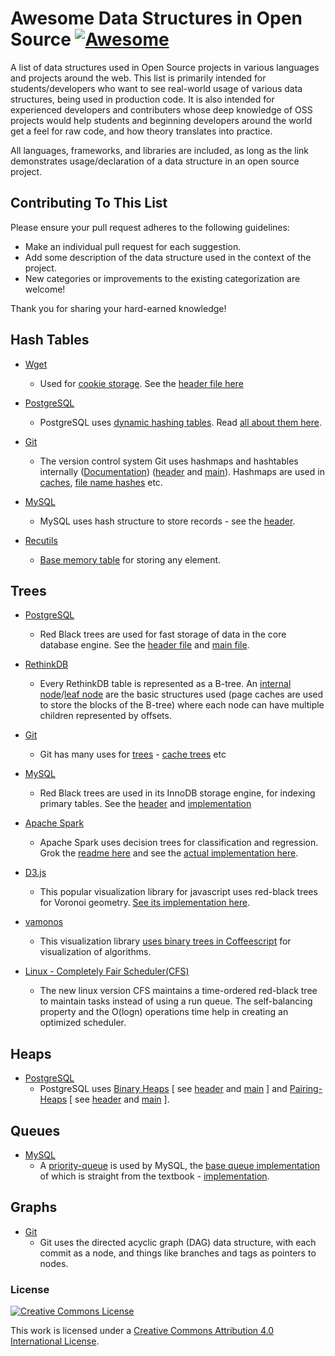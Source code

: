 # Awesome Data Structures in Open Source [![Awesome](https://cdn.rawgit.com/sindresorhus/awesome/d7305f38d29fed78fa85652e3a63e154dd8e8829/media/badge.svg)](https://github.com/sindresorhus/awesome)

A list of data structures used in Open Source projects in various languages and projects around the web. This list is primarily intended for students/developers who want to see real-world usage of various data structures, being used in production code. It is also intended for experienced developers and contributers whose deep knowledge of OSS projects would help students and beginning developers around the world get a feel for raw code, and how theory translates into practice.

All languages, frameworks, and libraries are included, as long as the link demonstrates usage/declaration of a data structure in an open source project.

## Contributing To This List

Please ensure your pull request adheres to the following guidelines:

- Make an individual pull request for each suggestion.
- Add some description of the data structure used in the context of the project.
- New categories or improvements to the existing categorization are welcome!

Thank you for sharing your hard-earned knowledge!


## Hash Tables

- [Wget](http://www.gnu.org/software/wget/)
	- Used for [cookie storage](http://bzr.savannah.gnu.org/lh/wget/trunk/annotate/head:/src/cookies.c#L61). See the [header file here](http://bzr.savannah.gnu.org/lh/wget/trunk/annotate/head:/src/hash.h)
	
- [PostgreSQL](http://www.postgresql.org/)
	- PostgreSQL uses [dynamic hashing tables](https://github.com/postgres/postgres/blob/master/src/backend/utils/hash/dynahash.c). Read [all about them here](https://github.com/postgres/postgres/blob/master/src/backend/access/hash/README).

- [Git](https://git-scm.com/)
	- The version control system Git uses hashmaps and hashtables internally ([Documentation](https://github.com/git/git/blob/master/Documentation/technical/api-hashmap.txt)) ([header](https://github.com/git/git/blob/master/hashmap.h) and [main](https://github.com/git/git/blob/master/hashmap.h)). Hashmaps are used in [caches](https://github.com/git/git/blob/master/cache.h#L116), [file name hashes](https://github.com/git/git/blob/master/name-hash.c) etc.

- [MySQL](http://www.mysql.com/)
	- MySQL uses hash structure to store records - see the [header](https://github.com/mysql/mysql-server/blob/a2757a60a7527407d08115e44e889a25f22c96c6/include/hash.h#L62).

- [Recutils](https://www.gnu.org/software/recutils/)
	- [Base memory table](https://github.com/sidthekidder/recutils/blob/master/src/rec.h#L49) for storing any element. 

## Trees

- [PostgreSQL](http://www.postgresql.org/)
	- Red Black trees are used for fast storage of data in the core database engine. See the [header file](https://github.com/postgres/postgres/blob/master/src/include/lib/rbtree.h) and [main file](https://github.com/postgres/postgres/blob/master/src/backend/lib/rbtree.c).

- [RethinkDB](http://rethinkdb.com/)
	- Every RethinkDB table is represented as a B-tree. An [internal node](https://github.com/rethinkdb/rethinkdb/blob/next/src/btree/node.hpp#L45)/[leaf node](https://github.com/rethinkdb/rethinkdb/blob/next/src/btree/leaf_node.hpp#L42) are the basic structures used (page caches are used to store the blocks of the B-tree) where each node can have multiple children represented by offsets.

- [Git](https://git-scm.com/)
	- Git has many uses for [trees](https://github.com/git/git/blob/master/tree.h) - [cache trees](https://github.com/git/git/blob/master/cache-tree.h) etc

- [MySQL](http://www.mysql.com/)
	- Red Black trees are used in its InnoDB storage engine, for indexing primary tables. See the [header](https://github.com/mysql/mysql-server/blob/09ddec8757b57893ccd2f2c2482b3eec5ca811e5/storage/innobase/include/ut0rbt.h#L58) and [implementation](https://github.com/mysql/mysql-server/blob/09ddec8757b57893ccd2f2c2482b3eec5ca811e5/storage/innobase/ut/ut0rbt.cc#L31)

- [Apache Spark](http://spark.apache.org/)
	- Apache Spark uses decision trees for classification and regression. Grok the [readme here](http://spark.apache.org/docs/latest/mllib-decision-tree.html) and see the [actual implementation here](https://github.com/apache/spark/blob/master/mllib/src/main/scala/org/apache/spark/ml/tree/Node.scala#L108).

- [D3.js](http://d3js.org/)
	- This popular visualization library for javascript uses red-black trees for Voronoi geometry. [See its implementation here](https://github.com/mbostock/d3/blob/master/src/geom/voronoi/red-black.js).

- [vamonos](https://github.com/rosulek/vamonos)
	- This visualization library [uses binary trees in Coffeescript](https://github.com/rosulek/vamonos/blob/master/src/data-structure/binarytree.coffee) for visualization of algorithms. 

- [Linux - Completely Fair Scheduler(CFS)](https://developer.ibm.com/tutorials/l-completely-fair-scheduler/)
	- The new linux version CFS maintains a time-ordered red-black tree to maintain tasks instead of using a run queue. The self-balancing property and the O(logn) operations time help in creating an optimized scheduler.

## Heaps

- [PostgreSQL](http://www.postgresql.org/)
	- PostgreSQL uses [Binary Heaps](https://en.wikipedia.org/wiki/Binary_heap) [ see [header](https://github.com/postgres/postgres/blob/master/src/include/lib/binaryheap.h) and [main](https://github.com/postgres/postgres/blob/master/src/backend/lib/binaryheap.c) ] and [Pairing-Heaps](https://en.wikipedia.org/wiki/Pairing_heap) [ see [header](https://github.com/postgres/postgres/blob/master/src/include/lib/pairingheap.h) and [main](https://github.com/postgres/postgres/blob/master/src/backend/lib/pairingheap.c) ]. 

## Queues

- [MySQL](http://www.mysql.com/)
	- A [priority-queue](https://github.com/mysql/mysql-server/blob/09ddec8757b57893ccd2f2c2482b3eec5ca811e5/include/priority_queue.h#L35) is used by MySQL, the [base queue implementation](https://github.com/mysql/mysql-server/blob/09ddec8757b57893ccd2f2c2482b3eec5ca811e5/include/queues.h#L19) of which is straight from the textbook - [implementation](https://github.com/mysql/mysql-server/blob/a2757a60a7527407d08115e44e889a25f22c96c6/mysys/queues.c#L16).
	
## Graphs

- [Git](https://git-scm.com/book/en/v1/Getting-Started-About-Version-Control)
	- Git uses the directed acyclic graph (DAG) data structure, with each commit as a node, and things like branches and tags as pointers to nodes.

### License

[![Creative Commons License](http://i.creativecommons.org/l/by/4.0/88x31.png)](http://creativecommons.org/licenses/by/4.0/)

This work is licensed under a [Creative Commons Attribution 4.0 International License](http://creativecommons.org/licenses/by/4.0/).

